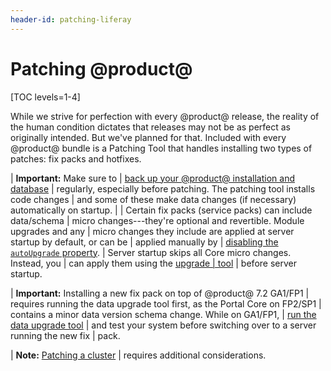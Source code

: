 ```yaml
---
header-id: patching-liferay
---
```


# Patching @product@

[TOC levels=1-4]

While we strive for perfection with every @product@ release, the reality of the
human condition dictates that releases may not be as perfect as originally
intended. But we've planned for that. Included with every @product@ bundle is a
Patching Tool that handles installing two types of patches: fix packs and
hotfixes. 

| **Important:** Make sure to
| [back up your @product@ installation and database](/docs/7-2/deploy/-/knowledge_base/d/backing-up-a-liferay-installation)
| regularly, especially before patching. The patching tool installs code changes
| and some of these make data changes (if necessary) automatically on startup.
| 
| Certain fix packs (service packs) can include data/schema
| micro changes---they're optional and revertible. Module upgrades and any 
| micro changes they include are applied at server startup by default, or can be 
| applied manually by
| [disabling the `autoUpgrade` property](/docs/7-2/deploy/-/knowledge_base/d/configuring-the-data-upgrade#configuring-non-core-module-data-upgrades).
| Server startup skips all Core micro changes. Instead, you
| can apply them using the [upgrade
| tool](/docs/7-2/deploy/-/knowledge_base/d/upgrading-to-product-ver)
| before server startup.

| **Important:** Installing a new fix pack on top of @product@ 7.2 GA1/FP1 
| requires running the data upgrade tool first, as the Portal Core on FP2/SP1
| contains a minor data version schema change. While on GA1/FP1,
| [run the data upgrade tool](/docs/7-2/deploy/-/knowledge_base/d/upgrading-the-product-data)
| and test your system before switching over to a server running the new fix 
| pack. 

| **Note:** [Patching a cluster](/docs/7-2/deploy/-/knowledge_base/d/updating-a-cluster)
| requires additional considerations.
